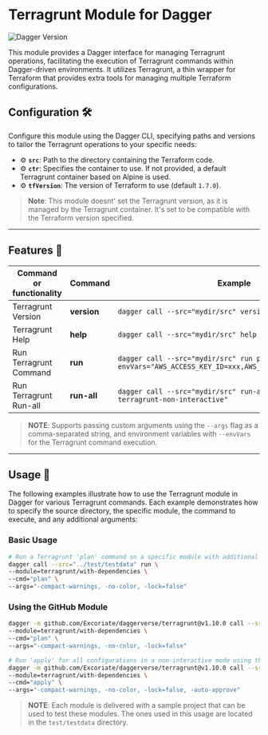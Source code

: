 # Terragrunt Module for Dagger

![Dagger Version](https://img.shields.io/badge/dagger%20version-%3E=0.10.0-0f0f19.svg?style=flat-square)

This module provides a Dagger interface for managing Terragrunt operations, facilitating the execution of Terragrunt commands within Dagger-driven environments. It utilizes Terragrunt, a thin wrapper for Terraform that provides extra tools for managing multiple Terraform configurations.

## Configuration 🛠️

Configure this module using the Dagger CLI, specifying paths and versions to tailor the Terragrunt operations to your specific needs:

* ⚙️ **`src`**: Path to the directory containing the Terraform code.
* ⚙️ **`ctr`**: Specifies the container to use. If not provided, a default Terragrunt container based on Alpine is used.
* ⚙️ **`tfVersion`**: The version of Terraform to use (default `1.7.0`).



> **Note**: This module doesnt' set the Terragrunt version, as it is managed by the Terragrunt container. It's set to be compatible with the Terraform version specified.

---

## Features 🎨

| Command or functionality | Command     | Example                                                                                              | Status |
|--------------------------|-------------|------------------------------------------------------------------------------------------------------|--------|
| Terragrunt Version       | **version** | `dagger call --src="mydir/src" version`                                                              | ✅      |
| Terragrunt Help          | **help**    | `dagger call --src="mydir/src" help`                                                                 | ✅      |
| Run Terragrunt Command   | **run**     | `dagger call --src="mydir/src" run plan --envVars="AWS_ACCESS_KEY_ID=xxx,AWS_SECRET_ACCESS_KEY=yyy"` | ✅      |
| Run Terragrunt Run-all   | **run-all** | `dagger call --src="mydir/src" run-all apply --args="--terragrunt-non-interactive"`                  | ✅      |

> **NOTE**: Supports passing custom arguments using the `--args` flag as a comma-separated string, and environment variables with `--envVars` for the Terragrunt command execution.

---

## Usage 🚀

The following examples illustrate how to use the Terragrunt module in Dagger for various Terragrunt commands. Each example demonstrates how to specify the source directory, the specific module, the command to execute, and any additional arguments:

### Basic Usage

```bash
# Run a Terragrunt 'plan' command on a specific module with additional arguments
dagger call --src="../test/testdata" run \
--module=terragrunt/with-dependencies \
--cmd="plan" \
--args="-compact-warnings, -no-color, -lock=false"
```



### Using the GitHub Module

```bash
dagger -m github.com/Excoriate/daggerverse/terragrunt@v1.10.0 call --src="../test/testdata" run \
--module=terragrunt/with-dependencies \
--cmd="plan" \
--args="-compact-warnings, -no-color, -lock=false"

# Run 'apply' for all configurations in a non-interactive mode using the GitHub module
dagger -m github.com/Excoriate/daggerverse/terragrunt@v1.10.0 call --src="../test/testdata" run-all \
--module=terragrunt/with-dependencies \
--cmd="apply" \
--args="-compact-warnings, -no-color, -lock=false, -auto-approve"
```

>**NOTE**: Each module is delivered with a sample project that can be used to test these modules. The ones used in this usage are located in the `test/testdata` directory.
